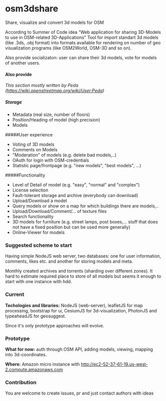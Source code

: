 # osm3dshare
Share, visualize and convert 3d models for OSM

According to Summer of Code idea "Web application for sharing 3D-Models to use in OSM-related 3D-Applications"
Tool for import standart 3d models (like .3ds, .obj format) into formats available for rendering on number of geo visualization programs (like OSM2World, OSM-3D and so on).

Also provide socializaton: user can share their 3d models, vote for models of another users.

#### Also provide
*This section mostly written by Peda (https://wiki.openstreetmap.org/wiki/User:Peda)*

##### Storage
* Metadata (real size, number of floors)
* Position/Heading of model (high precision)
* Models

#####User experience
* Voting of 3D models
* Comments on Models
* "Moderation" of models (e.g. delete bad models,..)
* OAuth for login with OSM-credentials
* Statistic page/frontpage (e.g. "new models", "best models", ...)

#####Functionality
* Level of Detail of model (e.g. "easy", "normal" and "complex")
* License selection
* Fault-tolerant storage and archive (everybody can download)
* Upload/Download a model
* Query models or show on a map for which buildings there are models,..
* Upload/Download/Comment/... of texture files
* Search functionality
* 3D models for furniture (e.g. street lamps, post boxes,... stuff that does not have a fixed position but can be used more generally)
* Online-Viewer for models


### Suggested scheme to start
Having simple NodeJS web server, two databases: one for user information, comments, likes etc. and another for storing models and meta.

Monthly created archives and torrents (sharding over different zones). It hard to estimate required place to store of all models but seems it enough to start with one instance with hdd.

### Current
**Techologies and libraries:** NodeJS (web-server), leafletJS for map processing, bootstrap for ui, CesiumJS for 3d-visualization, PhotonJS and typeaheadJS for geosuggest.

Since it's only prototype approaches will evolve.

### Prototype 
**What for now:** auth through OSM API, adding models, viewing, mapping into 3d-coordinates.

**Where:** Amazon micro instance with http://ec2-52-37-61-19.us-west-2.compute.amazonaws.com

### Contribution
You are welcome to create issues, pr and just contact authors with ideas
